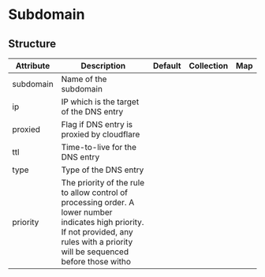 # Subdomain 
 

## Structure 
 

| Attribute | Description                                                                                                                                                                             | Default | Collection | Map  |
| --------- | --------------------------------------------------------------------------------------------------------------------------------------------------------------------------------------- | ------- | ---------- | ---  |
| subdomain | Name of the subdomain                                                                                                                                                                   |         |            |      |
| ip        | IP which is the target of the DNS entry                                                                                                                                                 |         |            |      |
| proxied   | Flag if DNS entry is proxied by cloudflare                                                                                                                                              |         |            |      |
| ttl       | Time-to-live for the DNS entry                                                                                                                                                          |         |            |      |
| type      | Type of the DNS entry                                                                                                                                                                   |         |            |      |
| priority  | The priority of the rule to allow control of processing order. A lower number indicates high priority. If not provided, any rules with a priority will be sequenced before those witho  |         |            |      |